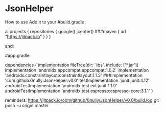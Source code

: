 # JsonHelper
How to use 
Add it to your #build.gradle :

allprojects {
    repositories {
        google()
        jcenter()
      ###maven { url "https://jitpack.io" }
    }
}

and:

#app.gradle

dependencies {
    implementation fileTree(dir: 'libs', include: ['*.jar'])
    implementation 'androidx.appcompat:appcompat:1.0.2'
    implementation 'androidx.constraintlayout:constraintlayout:1.1.3'
 ###implementation 'com.github.0nully:JsonHelper:v0.0'
    testImplementation 'junit:junit:4.12'
    androidTestImplementation 'androidx.test.ext:junit:1.1.0'
    androidTestImplementation 'androidx.test.espresso:espresso-core:3.1.1'
}


reminders:
https://jitpack.io/com/github/0nully/JsonHelper/v0.0/build.log
git push -u origin master
